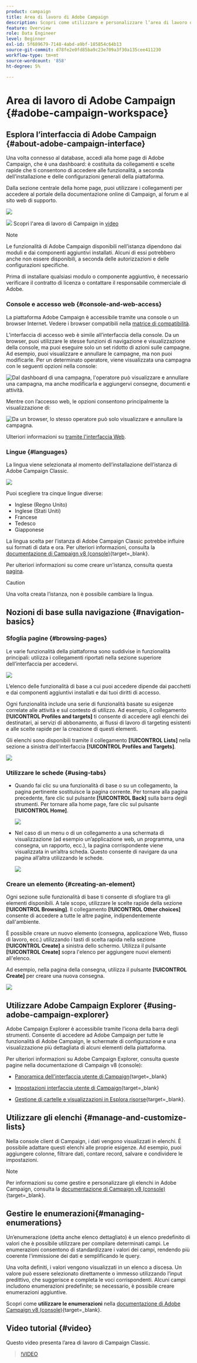 ```yaml
---
product: campaign
title: Area di lavoro di Adobe Campaign
description: Scopri come utilizzare e personalizzare l’area di lavoro di Campaign
feature: Overview
role: Data Engineer
level: Beginner
exl-id: 5f689679-7148-4abd-a9bf-185854c64b13
source-git-commit: d78fe2e0fd85ba9c23e709a3f30a135cee411230
workflow-type: tm+mt
source-wordcount: '858'
ht-degree: 5%

---
```


# Area di lavoro di Adobe Campaign {#adobe-campaign-workspace}

## Esplora l’interfaccia di Adobe Campaign {#about-adobe-campaign-interface}

Una volta connesso al database, accedi alla home page di Adobe Campaign, che è una dashboard: è costituita da collegamenti e scelte rapide che ti consentono di accedere alle funzionalità, a seconda dell’installazione e delle configurazioni generali della piattaforma.

Dalla sezione centrale della home page, puoi utilizzare i collegamenti per accedere al portale della documentazione online di Campaign, al forum e al sito web di supporto.

![](assets/d_ncs_user_interface_home.png)

![](assets/do-not-localize/how-to-video.png) Scopri l&#39;area di lavoro di Campaign in [video](#video)

>[!NOTE]
>
>Le funzionalità di Adobe Campaign disponibili nell’istanza dipendono dai moduli e dai componenti aggiuntivi installati. Alcuni di essi potrebbero anche non essere disponibili, a seconda delle autorizzazioni e delle configurazioni specifiche.
>
>Prima di installare qualsiasi modulo o componente aggiuntivo, è necessario verificare il contratto di licenza o contattare il responsabile commerciale di Adobe.

### Console e accesso web {#console-and-web-access}

La piattaforma Adobe Campaign è accessibile tramite una console o un browser Internet. Vedere i browser compatibili nella [matrice di compatibilità](../../rn/using/compatibility-matrix.md#Browsers).

L’interfaccia di accesso web è simile all’interfaccia della console. Da un browser, puoi utilizzare le stesse funzioni di navigazione e visualizzazione della console, ma puoi eseguire solo un set ridotto di azioni sulle campagne. Ad esempio, puoi visualizzare e annullare le campagne, ma non puoi modificarle. Per un determinato operatore, viene visualizzata una campagna con le seguenti opzioni nella console:

![Dal dashboard di una campagna, l&#39;operatore può visualizzare e annullare una campagna, ma anche modificarla e aggiungervi consegne, documenti e attività.](assets/operation_from_console.png)

Mentre con l’accesso web, le opzioni consentono principalmente la visualizzazione di:

![Da un browser, lo stesso operatore può solo visualizzare e annullare la campagna.](assets/operation_from_web.png)

Ulteriori informazioni su [tramite l&#39;interfaccia Web](../../campaign/using/accessing-marketing-campaigns.md#using-the-web-interface-).

### Lingue {#languages}

La lingua viene selezionata al momento dell’installazione dell’istanza di Adobe Campaign Classic.

![](assets/language.png)

Puoi scegliere tra cinque lingue diverse:

* Inglese (Regno Unito)
* Inglese (Stati Uniti)
* Francese
* Tedesco
* Giapponese

La lingua scelta per l’istanza di Adobe Campaign Classic potrebbe influire sui formati di data e ora. Per ulteriori informazioni, consulta la [documentazione di Campaign v8 (console)](https://experienceleague.adobe.com/it/docs/campaign/campaign-v8/new/campaign-ui){target=_blank}.

Per ulteriori informazioni su come creare un&#39;istanza, consulta questa [pagina](../../installation/using/creating-an-instance-and-logging-on.md).

>[!CAUTION]
>
>Una volta creata l’istanza, non è possibile cambiare la lingua.

## Nozioni di base sulla navigazione {#navigation-basics}

### Sfoglia pagine {#browsing-pages}

Le varie funzionalità della piattaforma sono suddivise in funzionalità principali: utilizza i collegamenti riportati nella sezione superiore dell’interfaccia per accedervi.

![](assets/overview_home.png)

L’elenco delle funzionalità di base a cui puoi accedere dipende dai pacchetti e dai componenti aggiuntivi installati e dai tuoi diritti di accesso.

Ogni funzionalità include una serie di funzionalità basate su esigenze correlate alle attività e sul contesto di utilizzo. Ad esempio, il collegamento **[!UICONTROL Profiles and targets]** ti consente di accedere agli elenchi dei destinatari, ai servizi di abbonamento, ai flussi di lavoro di targeting esistenti e alle scelte rapide per la creazione di questi elementi.

Gli elenchi sono disponibili tramite il collegamento **[!UICONTROL Lists]** nella sezione a sinistra dell&#39;interfaccia **[!UICONTROL Profiles and Targets]**.

![](assets/recipient_list_overview.png)

### Utilizzare le schede {#using-tabs}

* Quando fai clic su una funzionalità di base o su un collegamento, la pagina pertinente sostituisce la pagina corrente. Per tornare alla pagina precedente, fare clic sul pulsante **[!UICONTROL Back]** sulla barra degli strumenti. Per tornare alla home page, fare clic sul pulsante **[!UICONTROL Home]**.

  ![](assets/d_ncs_user_interface_back_home_buttons.png)

* Nel caso di un menu o di un collegamento a una schermata di visualizzazione (ad esempio un’applicazione web, un programma, una consegna, un rapporto, ecc.), la pagina corrispondente viene visualizzata in un’altra scheda. Questo consente di navigare da una pagina all’altra utilizzando le schede.

  ![](assets/d_ncs_user_interface_tabs.png)

### Creare un elemento {#creating-an-element}

Ogni sezione sulle funzionalità di base ti consente di sfogliare tra gli elementi disponibili. A tale scopo, utilizzare le scelte rapide della sezione **[!UICONTROL Browsing]**. Il collegamento **[!UICONTROL Other choices]** consente di accedere a tutte le altre pagine, indipendentemente dall&#39;ambiente.

È possibile creare un nuovo elemento (consegna, applicazione Web, flusso di lavoro, ecc.) utilizzando i tasti di scelta rapida nella sezione **[!UICONTROL Create]** a sinistra dello schermo. Utilizza il pulsante **[!UICONTROL Create]** sopra l&#39;elenco per aggiungere nuovi elementi all&#39;elenco.

Ad esempio, nella pagina della consegna, utilizza il pulsante **[!UICONTROL Create]** per creare una nuova consegna.

![](assets/d_ncs_user_interface_tab_add_del.png)


## Utilizzare Adobe Campaign Explorer {#using-adobe-campaign-explorer}

Adobe Campaign Explorer è accessibile tramite l’icona della barra degli strumenti. Consente di accedere ad Adobe Campaign per tutte le funzionalità di Adobe Campaign, le schermate di configurazione e una visualizzazione più dettagliata di alcuni elementi della piattaforma.

Per ulteriori informazioni su Adobe Campaign Explorer, consulta queste pagine nella documentazione di Campaign v8 (console):

* [Panoramica dell&#39;interfaccia utente di Campaign](https://experienceleague.adobe.com/it/docs/campaign/campaign-v8/new/campaign-ui){target=_blank}

* [Impostazioni interfaccia utente di Campaign](https://experienceleague.adobe.com/en/docs/campaign/campaign-v8/config/configuration/ui-settings){target=_blank}

* [Gestione di cartelle e visualizzazioni in Esplora risorse](https://experienceleague.adobe.com/it/docs/campaign/campaign-v8/config/configuration/folders-and-views){target=_blank}.


## Utilizzare gli elenchi {#manage-and-customize-lists}

Nella console client di Campaign, i dati vengono visualizzati in elenchi. È possibile adattare questi elenchi alle proprie esigenze. Ad esempio, puoi aggiungere colonne, filtrare dati, contare record, salvare e condividere le impostazioni.

>[!NOTE]
>
>Per informazioni su come gestire e personalizzare gli elenchi in Adobe Campaign, consulta la [documentazione di Campaign v8 (console)](https://experienceleague.adobe.com/en/docs/campaign/campaign-v8/config/configuration/ui-settings#customize-lists){target=_blank}.

## Gestire le enumerazioni{#managing-enumerations}

Un’enumerazione (detta anche elenco dettagliato) è un elenco predefinito di valori che è possibile utilizzare per compilare determinati campi. Le enumerazioni consentono di standardizzare i valori dei campi, rendendo più coerente l&#39;immissione dei dati e semplificando le query.

Una volta definiti, i valori vengono visualizzati in un elenco a discesa. Un valore può essere selezionato direttamente o immesso utilizzando l’input predittivo, che suggerisce e completa le voci corrispondenti. Alcuni campi includono enumerazioni predefinite; se necessario, è possibile creare enumerazioni aggiuntive.

Scopri come **utilizzare le enumerazioni** nella [documentazione di Adobe Campaign v8 (console)](https://experienceleague.adobe.com/it/docs/campaign/campaign-v8/config/settings/enumerations){target=_blank}.

## Video tutorial {#video}

Questo video presenta l’area di lavoro di Campaign Classic.

>[!VIDEO](https://video.tv.adobe.com/v/39537?quality=12&captions=ita)
